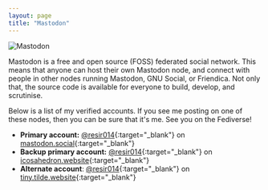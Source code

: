 ```yaml
---
layout: page
title: "Mastodon"
---
```


<img src="{{ site.baseurl }}/public/images/stuff/mastodon/2017-04-06_20-25-10.png" alt="Mastodon">

Mastodon is a free and open source (FOSS) federated social network. This means that anyone can host their own Mastodon node, and connect with people in other nodes running Mastodon, GNU Social, or Friendica. Not only that, the source code is available for everyone to build, develop, and scrutinise.

Below is a list of my verified accounts. If you see me posting on one of these nodes, then you can be sure that it's me. See you on the Fediverse!

* **Primary account:** [@resir014](https://mastodon.social/@resir014){:target="_blank"} on [mastodon.social](https://mastodon.social){:target="_blank"}
* **Backup primary account:** [@resir014](https://icosahedron.website/@resir014){:target="_blank"} on [icosahedron.website](https://icosahedron.website){:target="_blank"}
* **Alternate account**: [@resir014](https://tiny.tilde.website/@resir014){:target="_blank"} on [tiny.tilde.website](https://tiny.tilde.website){:target="_blank"}
